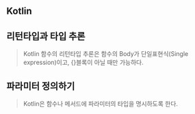 Kotlin
---

## 리턴타입과 타입 추론
> Kotlin 함수의 리턴타입 추론은 함수의 Body가 단일표현식(Single expression)이고, {}블록이 아닐 때만 가능하다.

## 파라미터 정의하기
> Kotlin은 함수나 메서드에 파라미터의 타입을 명시하도록 한다.
> 
